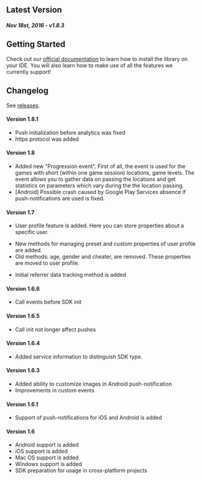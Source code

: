 Latest Version 
--------------
##### _Nov 18st, 2016_ - v1.8.3

Getting Started
---------------
Check out our [official documentation](https://www.devtodev.com/help/117/adobe_air_universal/) to learn how to install the library on your IDE. You will also learn how to make use of all the features we currently support!

Changelog
---------
See [releases](https://github.com/devtodev-analytics/air-sdk/releases).

#### Version 1.8.1
* Push initialization before analytics was fixed
* https protocol was added

#### Version 1.8
* Added new "Progression event". First of all, the event is used for the games with short (within one game session) locations, game levels. The event allows you to gather data on passing the locations and get statistics on parameters which vary during the the location passing.
* [Android] Possible crash caused by Google Play Services absence if push-notifications are used is fixed.

#### Version 1.7
* User profile feature is added. Here you can store properties about a specific user.
 - New methods for managing preset and custom properties of user profile are added.
 - Old methods: age, gender and cheater, are removed. These properties are moved to user profile.
* Initial referrer data tracking method is added

#### Version 1.6.6
* Call events before SDK init

#### Version 1.6.5
* Call init not longer affect pushes

#### Version 1.6.4
* Added service information to distinguish SDK type.

#### Version 1.6.3
* Added ability to customize images in Android push-notification
* Improvements in custom events

#### Version 1.6.1
* Support of push-notifications for iOS and Android is added

#### Version 1.6
* Android support is added
* iOS support is added
* Mac OS support is added
* Windows support is added
* SDK preparation for usage in cross-platform projects
